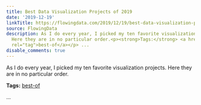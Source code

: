 ```yaml
---
title: Best Data Visualization Projects of 2019
date: '2019-12-19'
linkTitle: https://flowingdata.com/2019/12/19/best-data-visualization-projects-of-2019/
source: FlowingData
description: As I do every year, I picked my ten favorite visualization projects.
  Here they are in no particular order.<p><strong>Tags:</strong> <a href="https://flowingdata.com/tag/best-of/"
  rel="tag">best-of</a></p> ...
disable_comments: true
---
```

As I do every year, I picked my ten favorite visualization projects. Here they are in no particular order.<p><strong>Tags:</strong> <a href="https://flowingdata.com/tag/best-of/" rel="tag">best-of</a></p> ...